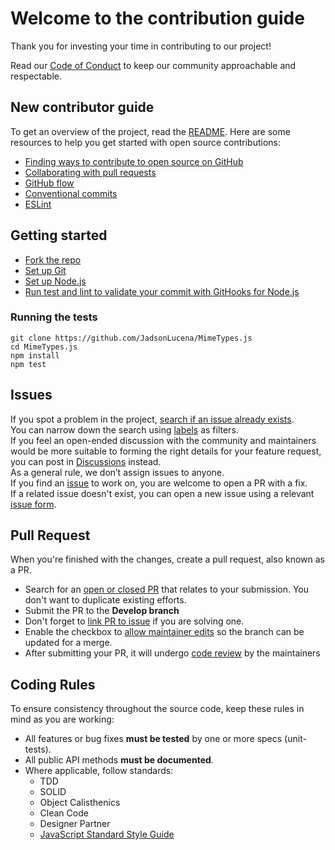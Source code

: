 # Welcome to the contribution guide

Thank you for investing your time in contributing to our project!

Read our [Code of Conduct](CODE_OF_CONDUCT.md) to keep our community approachable and respectable.

## New contributor guide

To get an overview of the project, read the [README](README.md). Here are some resources to help you get started with open source contributions:

- [Finding ways to contribute to open source on GitHub](https://docs.github.com/en/get-started/exploring-projects-on-github/finding-ways-to-contribute-to-open-source-on-github)
- [Collaborating with pull requests](https://docs.github.com/en/github/collaborating-with-pull-requests)
- [GitHub flow](https://docs.github.com/en/get-started/quickstart/github-flow)
- [Conventional commits](https://www.conventionalcommits.org)
- [ESLint](https://eslint.org/)

## Getting started

- [Fork the repo](https://docs.github.com/en/github/getting-started-with-github/fork-a-repo#fork-an-example-repository)
- [Set up Git](https://docs.github.com/en/get-started/quickstart/set-up-git)
- [Set up Node.js](https://nodejs.org/en/download)
- [Run test and lint to validate your commit with GitHooks for Node.js](https://gist.github.com/JadsonLucena/903b6b95917328c21064b7d3c9248417)

### Running the tests

```Shell
git clone https://github.com/JadsonLucena/MimeTypes.js
cd MimeTypes.js
npm install
npm test
```

## Issues

If you spot a problem in the project, [search if an issue already exists](https://docs.github.com/en/github/searching-for-information-on-github/searching-on-github/searching-issues-and-pull-requests#search-by-the-title-body-or-comments).\
You can narrow down the search using [labels](../../labels) as filters.\
If you feel an open-ended discussion with the community and maintainers would be more suitable to forming the right details for your feature request, you can post in [Discussions](../../discussions) instead.\
As a general rule, we don’t assign issues to anyone.\
If you find an [issue](../../issues) to work on, you are welcome to open a PR with a fix.\
If a related issue doesn't exist, you can open a new issue using a relevant [issue form](../../issues/new/choose).

## Pull Request

When you're finished with the changes, create a pull request, also known as a PR.
- Search for an [open or closed PR](../../pulls) that relates to your submission. You don't want to duplicate existing efforts.
- Submit the PR to the **Develop branch**
- Don't forget to [link PR to issue](https://docs.github.com/en/issues/tracking-your-work-with-issues/linking-a-pull-request-to-an-issue) if you are solving one.
- Enable the checkbox to [allow maintainer edits](https://docs.github.com/en/github/collaborating-with-issues-and-pull-requests/allowing-changes-to-a-pull-request-branch-created-from-a-fork) so the branch can be updated for a merge.
- After submitting your PR, it will undergo [code review](https://docs.github.com/pt/pull-requests/collaborating-with-pull-requests/reviewing-changes-in-pull-requests/about-pull-request-reviews) by the maintainers

## Coding Rules
To ensure consistency throughout the source code, keep these rules in mind as you are working:

* All features or bug fixes **must be tested** by one or more specs (unit-tests).
* All public API methods **must be documented**.
* Where applicable, follow standards:
	- TDD
	- SOLID
	- Object Calisthenics
	- Clean Code
	- Designer Partner
	- [JavaScript Standard Style Guide](https://standardjs.com)